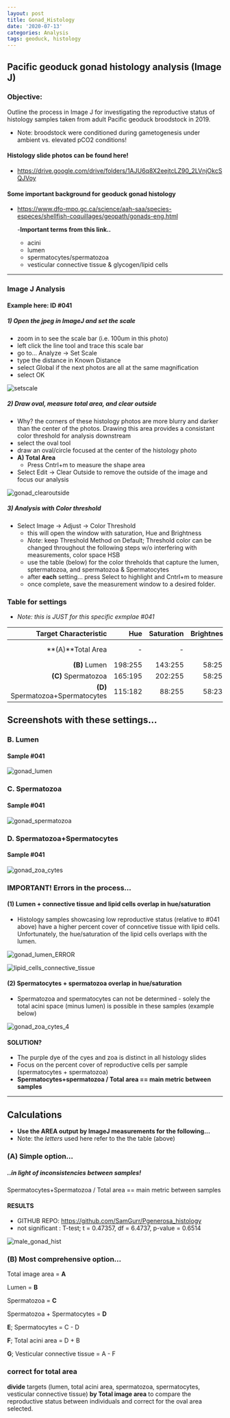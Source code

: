 ```yaml
---
layout: post
title: Gonad_Histology
date: '2020-07-13'
categories: Analysis
tags: geoduck, histology
---
```


## Pacific geoduck gonad histology analysis (Image J)

### Objective:
  Outline the process in Image J for investigating the reproductive status of histology samples taken from adult Pacific geoduck broodstock in 2019.

-  Note: broodstock were conditioned during gametogenesis under ambient vs. elevated pCO2 conditions!

#### Histology slide photos can be found here!
-  https://drive.google.com/drive/folders/1AJU6q8X2eejtcLZ90_2LVnjOkcSQJVoy


#### Some important background for geoduck gonad histology
- https://www.dfo-mpo.gc.ca/science/aah-saa/species-especes/shellfish-coquillages/geopath/gonads-eng.html

  -**Important terms from this link..**
    - acini
    - lumen
    - spermatocytes/spermatozoa
    - vesticular connective tissue & glycogen/lipid cells

----------------------------------------
### Image J Analysis

#### Example here: ID #041

##### 1) Open the jpeg in ImageJ and set the scale
  - zoom in to see the scale bar (i.e. 100um in this photo)
  - left click the line tool and trace this scale bar
  - go to... Analyze -> Set Scale
  - type the distance in Known Distance
  - select Global if the next photos are all at the same magnification
  - select OK

![setscale](https://samgurr.github.io/images/gonad_sample_setscale.JPG "setsccale")

##### 2) Draw oval, measure total area, and clear outside
  - Why? the corners of these histology photos are more blurry and darker than the center of the photos. Drawing this area provides a consistant color threshold for analysis downstream
  - select the oval tool
  - draw an oval/circle focused at the center of the histology photo
  - **A) Total Area**
    - Press Cntrl+m to measure the shape area
  - Select Edit -> Clear Outside to remove the outside of the image and focus our analysis

![gonad_clearoutside](https://samgurr.github.io/images/gonad_clearoutside.JPG "gonad_clearoutside")

##### 3) Analysis with Color threshold
- Select Image -> Adjust -> Color Threshold
  - this will open the window with saturation, Hue and Brightness
  - *Note*: keep Threshold Method on Default; Threshold color can be changed throughout the following steps w/o interfering with measurements, color space HSB
  - use the table (below) for the color threholds that capture the lumen, sptermatozoa, and spermatozoa & Spermatocytes
  - after **each** setting... press Select to highlight and Cntrl+m to measure
  - once complete, save the measurement window to a desired folder.

### Table for settings
- *Note: this is JUST for this specific exmplae #041*

Target Characteristic | Hue | Saturation | Brightness | Note
-----------: | -----------: | -----------: | -----------: | -----------: |
**(A)**Total Area  | -  | -  |  - | already recorded
**(B)** Lumen | 198:255 | 143:255 | 58:255 |
**(C)** Spermatozoa | 165:195 | 202:255 | 58:255 |
**(D)** Spermatozoa+Spermatocytes | 115:182 | 88:255 | 58:236 |

## Screenshots with these settings...

### B. Lumen

#### Sample #041

![gonad_lumen](https://samgurr.github.io/images/gonad_lumen.JPG "gonad_lumen")

### C. Spermatozoa

#### Sample #041

![gonad_spermatozoa](https://samgurr.github.io/images/gonad_spermatozoa.JPG "gonad_spermatozoa")

### D. Spermatozoa+Spermatocytes

#### Sample #041

![gonad_zoa_cytes](https://samgurr.github.io/images/gonad_zoa_cytes.JPG "gonad_zoa_cytes")

### IMPORTANT! Errors in the process...

#### (1) Lumen + connective tissue and lipid cells overlap in hue/saturation

  - Histology samples showcasing low reproductive status (relative to #041 above) have a higher percent cover of conncetive tissue with lipid cells. Unfortunately, the hue/saturation of the lipid cells overlaps with the lumen.

![gonad_lumen_ERROR](https://samgurr.github.io/images/gonad_lumen_ERROR.JPG "gonad_lumen_ERROR")

![lipid_cells_connective_tissue](https://samgurr.github.io/images/lipid_cells_connective_tissue.JPG "lipid_cells_connective_tissue")

#### (2) Spermatocytes + spermatozoa overlap in hue/saturation

  - Spermatozoa and spermatocytes can not be determined - solely the total acini space (minus lumen) is possible in these samples (example below)

![gonad_zoa_cytes_4](https://samgurr.github.io/images/gonad_zoa_cytes_4.JPG "gonad_zoa_cytes_4")

#### SOLUTION?
  - The purple dye of the cyes and zoa is distinct in all histology slides
  - Focus on the percent cover of reproductive cells per sample (spermatocytes + spermatozoa)
  - **Spermatocytes+spermatozoa / Total area == main metric between samples**

----------------------------------------
## Calculations
- **Use the AREA output by ImageJ measurements for the following...**
- Note: the *letters* used here refer to the the table (above)

### (A) Simple option...
##### ..*in light of inconsistencies between samples!*

 Spermatocytes+Spermatozoa / Total area == main metric between samples

#### RESULTS
- GITHUB REPO: https://github.com/SamGurr/Pgenerosa_histology
- not significant : T-test; t = 0.47357, df = 6.4737, p-value = 0.6514

![male_gonad_hist](https://samgurr.github.io/images/male_gonad_hist.JPG "male_gonad_hist")



### (B) Most comprehensive option...

Total image area = **A**

Lumen = **B**

Spermatozoa = **C**

Spermatozoa + Spermatocytes = **D**

**E**; Spermatocytes = C - D

**F**; Total acini area = D + B

**G**; Vesticular connective tissue = A - F

### correct for total area

**divide** targets (lumen, total acini area, spermatozoa, spermatocytes, vesticular connective tissue) **by Total image area** to compare the reproductive status between individuals and correct for the oval area selected.
